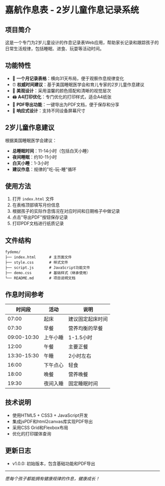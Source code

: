 # 嘉航作息表 - 2岁儿童作息记录系统

## 项目简介

这是一个专门为2岁儿童设计的作息记录表Web应用，帮助家长记录和跟踪孩子的日常生活规律，包括睡眠、进食、玩耍等活动时间。

## 功能特性

- 📅 **一个月记录表格**：横向31天布局，便于观察作息规律变化
- ⏰ **权威时间建议**：基于美国睡眠医学会和育儿专家的2岁儿童作息建议
- 🎨 **美观设计**：采用温馨的颜色搭配和清晰的视觉层次
- 🖨️ **A4打印优化**：专门优化的打印样式，适合A4纸张
- 📄 **PDF导出功能**：一键导出为PDF文档，便于保存和分享
- 📱 **响应式设计**：支持不同设备屏幕尺寸

## 2岁儿童作息建议

根据美国睡眠医学会建议：
- **总睡眠时间**：11-14小时（包括白天小睡）
- **夜间睡眠**：约10-11小时
- **白天小睡**：1-3小时
- **建议作息**：规律的"吃-玩-睡"循环

## 使用方法

1. 打开 `index.html` 文件
2. 在表格顶部填写月份信息
3. 根据孩子的实际作息情况在对应时间和日期格子中做记录
4. 点击"导出PDF"按钮保存记录
5. 打印PDF文档进行纸质记录

## 文件结构

```
fydemo/
├── index.html      # 主页面文件
├── style.css       # 样式文件
├── script.js       # JavaScript功能文件
├── demo.css        # 基础样式（继承使用）
└── README.md       # 项目说明文档
```

## 作息时间参考

| 时间段 | 活动 | 说明 |
|--------|------|------|
| 07:00 | 起床 | 建议固定起床时间 |
| 07:30 | 早餐 | 营养均衡的早餐 |
| 09:00-10:30 | 上午小睡 | 1-1.5小时 |
| 12:00 | 午餐 | 主要正餐 |
| 13:30-15:30 | 午睡 | 2小时左右 |
| 16:00 | 下午点心 | 轻食 |
| 18:00 | 晚餐 | 营养晚餐 |
| 19:30 | 夜间入睡 | 固定睡眠时间 |

## 技术说明

- 使用HTML5 + CSS3 + JavaScript开发
- 集成jsPDF和html2canvas库实现PDF导出
- 采用CSS Grid和Flexbox布局
- 优化的打印媒体查询

## 更新日志

- v1.0.0: 初始版本，包含基础功能和PDF导出

---

*愿每个孩子都能拥有健康规律的作息，健康成长！* 